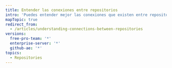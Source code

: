 ```yaml
---
title: Entender las conexiones entre repositorios
intro: 'Puedes entender mejor las conexiones que existen entre repositorios viendo la red de un repositorio{% if currentVersion == "free-pro-team@latest" %}, los proyectos que dependen del repositorio{% endif %} y sus bifurcaciones.'
mapTopic: true
redirect_from:
  - /articles/understanding-connections-between-repositories
versions:
  free-pro-team: '*'
  enterprise-server: '*'
  github-ae: '*'
topics:
  - Repositories
---
```


